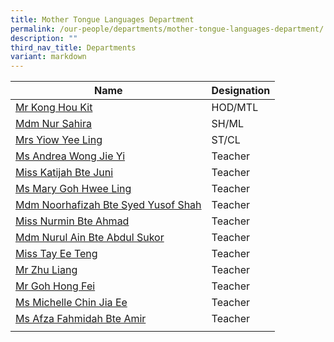 ```yaml
---
title: Mother Tongue Languages Department
permalink: /our-people/departments/mother-tongue-languages-department/
description: ""
third_nav_title: Departments
variant: markdown
---
```

| Name| Designation |
| -------- | -------- |
|[Mr Kong Hou Kit](mailto:kong_hou_kit@schools.gov.sg)|HOD/MTL
|[Mdm Nur Sahira](mailto:nur_sahira_ramlee@schools.gov.sg)|SH/ML
|[Mrs Yiow Yee Ling](mailto:yap_yee_ling@schools.gov.sg)|ST/CL
|[Ms Andrea Wong Jie Yi](mailto:wong_jie_yi_andrea@schools.gov.sg)|Teacher
|[Miss Katijah Bte Juni](mailto:katijah_juni@schools.gov.sg)|Teacher
|[Ms Mary Goh Hwee Ling](mailto:goh_hwee_ling_mary@schools.gov.sg)|Teacher
|[Mdm Noorhafizah Bte Syed Yusof Shah](mailto:noorhafizah_syed_yusof_sha@schools.gov.sg)|Teacher
|[Miss Nurmin Bte Ahmad](mailto:nurmin_ahmad@schools.gov.sg)|Teacher
|[Mdm Nurul Ain Bte Abdul Sukor](mailto:nurul_ain_ab_sukor@schools.gov.sg)|Teacher
|[Miss Tay Ee Teng](mailto:tay_ee_teng@schools.gov.sg)|Teacher
|[Mr Zhu Liang](mailto:zhu_liang@schools.gov.sg)|Teacher
|[Mr Goh Hong Fei](mailto:goh_hong_fei@schools.gov.sg)|Teacher
|[Ms Michelle Chin Jia Ee](mailto:Michelle_Chin_Jia_Ee@schools.gov.sg)|Teacher
|[Ms Afza Fahmidah Bte Amir](mailto:Afza_Fahmidah_Amir@schools.gov.sg)|Teacher
||
